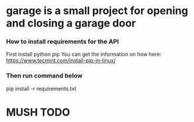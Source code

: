 # garage is a small project for opening and closing a garage door

### How to install requirements for the API ####
First install python pip
You can get the information on how here:
https://www.tecmint.com/install-pip-in-linux/

### Then run command below #
pip install -r requirements.txt

# MUSH TODO
